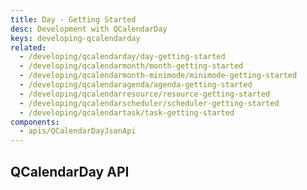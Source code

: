 ```yaml
---
title: Day - Getting Started
desc: Development with QCalendarDay
keys: developing-qcalendarday
related:
  - /developing/qcalendarday/day-getting-started
  - /developing/qcalendarmonth/month-getting-started
  - /developing/qcalendarmonth-minimode/minimode-getting-started
  - /developing/qcalendaragenda/agenda-getting-started
  - /developing/qcalendarresource/resource-getting-started
  - /developing/qcalendarscheduler/scheduler-getting-started
  - /developing/qcalendartask/task-getting-started
components:
  - apis/QCalendarDayJsonApi
---
```


## QCalendarDay API

<q-calendar-day-json-api />
